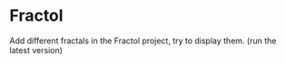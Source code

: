 # Fractol
Add different fractals in the Fractol project, try to display them.
(run the latest version)

